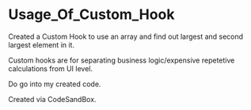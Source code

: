 # Usage_Of_Custom_Hook
Created a Custom Hook to use an array and find out largest and second largest element in it.

Custom hooks are for separating business logic/expensive repetetive calculations from UI level.

Do go into my created code.

Created via CodeSandBox.
